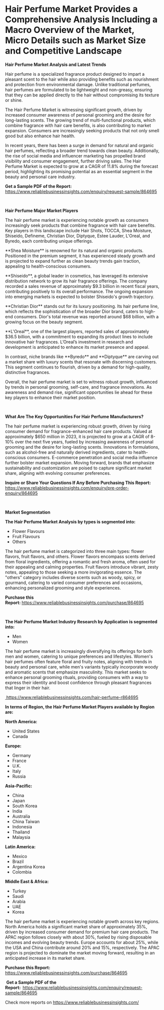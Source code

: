 <p><h1>Hair Perfume Market Provides a Comprehensive Analysis Including a Macro Overview of the Market, Micro Details such as Market Size and Competitive Landscape</h1></p><p><strong>Hair Perfume Market Analysis and Latest Trends</strong></p>
<p><p>Hair perfume is a specialized fragrance product designed to impart a pleasant scent to the hair while also providing benefits such as nourishment and protection from environmental damage. Unlike traditional perfumes, hair perfumes are formulated to be lightweight and non-greasy, ensuring that they can be applied directly to the hair without compromising its texture or shine.</p><p>The Hair Perfume Market is witnessing significant growth, driven by increased consumer awareness of personal grooming and the desire for long-lasting scents. The growing trend of multi-functional products, which combine fragrance with hair care benefits, is also contributing to market expansion. Consumers are increasingly seeking products that not only smell good but also enhance hair health.</p><p>In recent years, there has been a surge in demand for natural and organic hair perfumes, reflecting a broader trend towards clean beauty. Additionally, the rise of social media and influencer marketing has propelled brand visibility and consumer engagement, further driving sales. The Hair Perfume Market is expected to grow at a CAGR of 11.8% during the forecast period, highlighting its promising potential as an essential segment in the beauty and personal care industry.</p></p>
<p><strong>Get a Sample PDF of the Report:&nbsp;</strong> <a href="https://www.reliablebusinessinsights.com/enquiry/request-sample/864695?utm_campaign=3100&utm_medium=2&utm_source=Github&utm_content=ia&utm_term=04042025&utm_id=hair-perfume">https://www.reliablebusinessinsights.com/enquiry/request-sample/864695</a></p>
<p>&nbsp;</p>
<p><strong>Hair Perfume Major Market Players</strong></p>
<p><p>The hair perfume market is experiencing notable growth as consumers increasingly seek products that combine fragrance with hair care benefits. Key players in this landscape include Hair Shots, TOCCA, Shea Moisture, Shiseido, Defineme, Christian Dior, Diptyque, Estee Lauder, L'Oreal, and Byredo, each contributing unique offerings.</p><p>**Shea Moisture** is renowned for its natural and organic products. Positioned in the premium segment, it has experienced steady growth and is projected to expand further as clean beauty trends gain traction, appealing to health-conscious consumers.</p><p>**Shiseido**, a global leader in cosmetics, has leveraged its extensive distribution network to grow its hair fragrance offerings. The company recorded a sales revenue of approximately $9.3 billion in recent fiscal years, contributing positively to its overall performance. The ongoing expansion into emerging markets is expected to bolster Shiseido's growth trajectory.</p><p>**Christian Dior** stands out for its luxury positioning. Its hair perfume line, which reflects the sophistication of the broader Dior brand, caters to high-end consumers. Dior's total revenue was reported around $68 billion, with a growing focus on the beauty segment.</p><p>**L'Oreal**, one of the largest players, reported sales of approximately $36.5 billion, with a commitment to expanding its product lines to include innovative hair fragrances. L’Oreal’s investment in research and development is anticipated to enhance its market presence and appeal.</p><p>In contrast, niche brands like **Byredo** and **Diptyque** are carving out a market share with luxury scents that resonate with discerning customers. This segment continues to flourish, driven by a demand for high-quality, distinctive fragrances.</p><p>Overall, the hair perfume market is set to witness robust growth, influenced by trends in personal grooming, self-care, and fragrance innovations. As awareness and demand rise, significant opportunities lie ahead for these key players to enhance their market position.</p></p>
<p>&nbsp;</p>
<p><strong>What Are The Key Opportunities For Hair Perfume Manufacturers?</strong></p>
<p><p>The hair perfume market is experiencing robust growth, driven by rising consumer demand for fragrance-enhanced hair care products. Valued at approximately $650 million in 2023, it is projected to grow at a CAGR of 8-10% over the next five years, fueled by increasing awareness of personal grooming and the desire for long-lasting scents. Innovations in formulations, such as alcohol-free and naturally derived ingredients, cater to health-conscious consumers. E-commerce penetration and social media influence further bolster market expansion. Moving forward, brands that emphasize sustainability and customization are poised to capture significant market share, aligning with evolving consumer preferences.</p></p>
<p><strong>Inquire or Share Your Questions If Any Before Purchasing This Report:</strong> <a href="https://www.reliablebusinessinsights.com/enquiry/pre-order-enquiry/864695?utm_campaign=3100&utm_medium=2&utm_source=Github&utm_content=ia&utm_term=04042025&utm_id=hair-perfume">https://www.reliablebusinessinsights.com/enquiry/pre-order-enquiry/864695</a></p>
<p>&nbsp;</p>
<p><strong>Market Segmentation</strong></p>
<p><strong>The Hair Perfume Market Analysis by types is segmented into:</strong></p>
<p><ul><li>Flower Flavours</li><li>Fruit Flavours</li><li>Others</li></ul></p>
<p><p>The hair perfume market is categorized into three main types: flower flavors, fruit flavors, and others. Flower flavors encompass scents derived from floral ingredients, offering a romantic and fresh aroma, often used for their appealing and calming properties. Fruit flavors introduce vibrant, zesty notes, appealing to those seeking a more invigorating essence. The "others" category includes diverse scents such as woody, spicy, or gourmand, catering to varied consumer preferences and occasions, enhancing personalized grooming and style experiences.</p></p>
<p><strong>Purchase this Report:&nbsp;</strong><a href="https://www.reliablebusinessinsights.com/purchase/864695?utm_campaign=3100&utm_medium=2&utm_source=Github&utm_content=ia&utm_term=04042025&utm_id=hair-perfume">https://www.reliablebusinessinsights.com/purchase/864695</a></p>
<p>&nbsp;</p>
<p><strong>The Hair Perfume Market Industry Research by Application is segmented into:</strong></p>
<p><ul><li>Men</li><li>Women</li></ul></p>
<p><p>The hair perfume market is increasingly diversifying its offerings for both men and women, catering to unique preferences and lifestyles. Women's hair perfumes often feature floral and fruity notes, aligning with trends in beauty and personal care, while men's variants typically incorporate woody and aromatic scents that emphasize masculinity. This market seeks to enhance personal grooming rituals, providing consumers with a way to express their identity and boost confidence through pleasant fragrances that linger in their hair.</p></p>
<p><a href="https://www.reliablebusinessinsights.com/hair-perfume-r864695?utm_campaign=3100&utm_medium=2&utm_source=Github&utm_content=ia&utm_term=04042025&utm_id=hair-perfume">&nbsp;https://www.reliablebusinessinsights.com/hair-perfume-r864695</a></p>
<p><strong>In terms of Region, the Hair Perfume Market Players available by Region are:</strong></p>
<p>
    <p> <strong> North America: </strong>
        <ul>
            <li>United States</li>
            <li>Canada</li>
        </ul>
        </p> 
    <p> <strong> Europe: </strong>
        <ul>
            <li>Germany</li>
            <li>France</li>
            <li>U.K.</li>
            <li>Italy</li>
            <li>Russia</li>
        </ul>
        </p> 
    <p> <strong> Asia-Pacific: </strong>
        <ul>
            <li>China</li>
            <li>Japan</li>
            <li>South Korea</li>
            <li>India</li>
            <li>Australia</li>
            <li>China Taiwan</li>
            <li>Indonesia</li>
            <li>Thailand</li>
            <li>Malaysia</li>
        </ul>
        </p> 
    <p> <strong> Latin America: </strong>
        <ul>
            <li>Mexico</li>
            <li>Brazil</li>
            <li>Argentina Korea</li>
            <li>Colombia</li>
        </ul>
        </p> 
    <p> <strong> Middle East & Africa: </strong>
        <ul>
            <li>Turkey</li>
            <li>Saudi</li>
            <li>Arabia</li>
            <li>UAE</li>
            <li>Korea</li>
        </ul>
    </p>
    </p>
<p><p>The hair perfume market is experiencing notable growth across key regions. North America holds a significant market share of approximately 35%, driven by increased consumer demand for premium hair care products. The APAC region follows closely with about 30%, fueled by rising disposable incomes and evolving beauty trends. Europe accounts for about 25%, while the USA and China contribute around 20% and 15%, respectively. The APAC region is projected to dominate the market moving forward, resulting in an anticipated increase in its market share.</p></p>
<p><strong>Purchase this Report: </strong><a href="https://www.reliablebusinessinsights.com/purchase/864695?utm_campaign=3100&utm_medium=2&utm_source=Github&utm_content=ia&utm_term=04042025&utm_id=hair-perfume">https://www.reliablebusinessinsights.com/purchase/864695</a></p>
<p>&nbsp;<strong>Get a Sample PDF of the Report:&nbsp;&nbsp;</strong><a href="https://www.reliablebusinessinsights.com/enquiry/request-sample/864695?utm_campaign=3100&utm_medium=2&utm_source=Github&utm_content=ia&utm_term=04042025&utm_id=hair-perfume">https://www.reliablebusinessinsights.com/enquiry/request-sample/864695</a></p>
<p><strong></strong></p>
<p>Check more reports on <a href="https://www.reliablebusinessinsights.com/?utm_campaign=3100&utm_medium=2&utm_source=Github&utm_content=ia&utm_term=04042025&utm_id=hair-perfume">https://www.reliablebusinessinsights.com/</a></p>